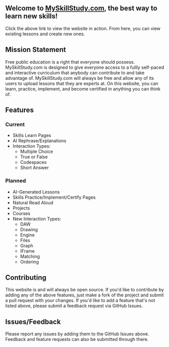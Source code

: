 ## Welcome to [MySkillStudy.com](https://myskillstudy.com), the best way to learn new skills!

Click the above link to view the website in action. From here, you can view existing lessons and create new ones.

## Mission Statement

Free public education is a right that everyone should possess. MySkillStudy.com is designed to give everyone access to a fullly self-paced and interactive curriculum that anybody can contribute to and take advantage of. MySkillStudy.com will always be free and allow any of its users to upload lessons that they are experts at. On this website, you can learn, practice, implement, and become certified in anything you can think of.

## Features

### Current
- Skills Learn Pages
- AI Rephrase/Explanations
- Interaction Types:
  - Multiple Choice
  - True or False
  - Codespaces
  - Short Answer

### Planned
- AI-Generated Lessons
- Skills Practice/Implement/Certify Pages
- Natural Read Aloud
- Projects
- Courses
- New Interaction Types:
  - DAW
  - Drawing
  - Engine
  - Files
  - Graph
  - IFrame
  - Matching
  - Ordering

## Contributing
This website is and will always be open source. If you'd like to contribute by adding any of the above features, just make a fork of the project and submit a pull request with your changes. If you'd like to add a feature that's not listed above, please submit a feedback request via GitHub Issues.

## Issues/Feedback
Please report any issues by adding them to the GitHub Issues above. Feedback and feature requests can also be submitted through there.
